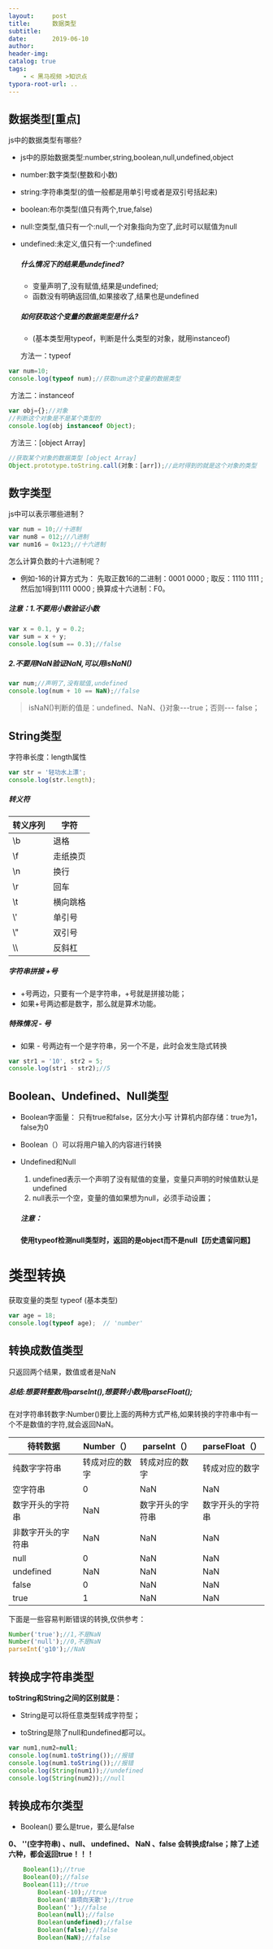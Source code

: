 ```yaml
---
layout:     post
title:      数据类型
subtitle:  
date:       2019-06-10
author:     
header-img: 
catalog: true
tags:
    - < 黑马视频 >知识点
typora-root-url: ..
---
```


## 数据类型[重点]
js中的数据类型有哪些?

- js中的原始数据类型:number,string,boolean,null,undefined,object

- number:数字类型(整数和小数)

- string:字符串类型(的值一般都是用单引号或者是双引号括起来) 

- boolean:布尔类型(值只有两个,true,false)

- null:空类型,值只有一个:null,一个对象指向为空了,此时可以赋值为null

- undefined:未定义,值只有一个:undefined

  ##### 什么情况下的结果是undefined?

  - 变量声明了,没有赋值,结果是undefined;
  - 函数没有明确返回值,如果接收了,结果也是undefined

  ##### 如何获取这个变量的数据类型是什么?

  -  (基本类型用typeof，判断是什么类型的对象，就用instanceof)

    方法一：typeof

```javascript
var num=10;
console.log(typeof num);//获取num这个变量的数据类型
```
​			方法二：instanceof
```javascript
var obj={};//对象
//判断这个对象是不是某个类型的
console.log(obj instanceof Object);
```
​			方法三：[object Array]
```javascript
//获取某个对象的数据类型 [object Array]
Object.prototype.toString.call(对象：[arr]);//此时得到的就是这个对象的类型
```

## 数字类型
js中可以表示哪些进制？
```javascript
var num = 10;//十进制
var num8 = 012;//八进制
var num16 = 0x123;//十六进制
```
怎么计算负数的十六进制呢？

- 例如-16的计算方式为：
  先取正数16的二进制：0001 0000 ; 
  取反：1110 1111 ; 
  然后加1得到1111 0000 ; 
  换算成十六进制：F0。

##### 注意：1.不要用小数验证小数

```javascript
var x = 0.1, y = 0.2;
var sum = x + y;
console.log(sum == 0.3);//false
```
##### 2.不要用NaN验证NaN,可以用isNaN()

```javascript
var num;//声明了,没有赋值,undefined
console.log(num + 10 == NaN);//false
```
> isNaN()判断的值是：undefined、NaN、{}对象---true；否则--- false；

## String类型
字符串长度：length属性
```javascript
var str = '轻功水上漂';
console.log(str.length);
```
##### 转义符

| 转义序列 | 字符   |
|------|------|
| \\b  | 退格   |
| \\f  | 走纸换页 |
| \\n  | 换行   |
| \\r  | 回车   |
| \\t  | 横向跳格 |
| \\'  | 单引号  |
| \\"  | 双引号  |
| \\\\ | 反斜杠  |
##### 字符串拼接 +号

- +号两边，只要有一个是字符串，+号就是拼接功能；
- 如果+号两边都是数字，那么就是算术功能。

##### 特殊情况  - 号

- 如果 - 号两边有一个是字符串，另一个不是，此时会发生隐式转换

```javascript
var str1 = '10', str2 = 5;
console.log(str1 - str2);//5
```

## Boolean、Undefined、Null类型
- Boolean字面量： 只有true和false，区分大小写
  计算机内部存储：true为1，false为0

+ Boolean（）可以将用户输入的内容进行转换

+ Undefined和Null

 	1.  undefined表示一个声明了没有赋值的变量，变量只声明的时候值默认是undefined
  2.  null表示一个空，变量的值如果想为null，必须手动设置；

     ##### 注意：

     **使用typeof检测null类型时，返回的是object而不是null【历史遗留问题】**

# 类型转换

获取变量的类型 typeof (基本类型)
```javascript
var age = 18;
console.log(typeof age);  // 'number'
```
## 转换成数值类型
只返回两个结果，数值或者是NaN 

##### **总结:想要转整数用parseInt(),想要转小数用parseFloat();**

在对字符串转数字:Number()要比上面的两种方式严格,如果转换的字符串中有一个不是数值的字符,就会返回NaN。

| 待转数据      | Number（） | parseInt（） | parseFloat（） |
|-----------|----------|------------|--------------|
| 纯数字字符串    | 转成对应的数字  | 转成对应的数字    | 转成对应的数字      |
| 空字符串      | 0        | NaN        | NaN          |
| 数字开头的字符串  | NaN      | 数字开头的字符串   | 数字开头的字符串     |
| 非数字开头的字符串 | NaN      | NaN        | NaN          |
| null      | 0        | NaN        | NaN          |
| undefined | NaN      | NaN        | NaN          |
| false     | 0        | NaN        | NaN          |
| true      | 1        | NaN        | NaN          |

下面是一些容易判断错误的转换,仅供参考：
```javascript
Number('true');//1,不是NaN
Number('null');//0,不是NaN
parseInt('g10');//NaN
```

## 转换成字符串类型
**toString和String之间的区别就是：**

- String是可以将任意类型转成字符型；

- toString是除了null和undefined都可以。

```javascript
var num1,num2=null;
console.log(num1.toString());//报错
console.log(num1.toString());//报错
console.log(String(num1));//undefined
console.log(String(num2));//null
```

## 转换成布尔类型
- Boolean() 要么是true，要么是false

 **0、 ''(空字符串) 、null、 undefined、 NaN 、false 会转换成false；除了上述六种，都会返回true！！！** 
```javascript
	Boolean(1);//true
	Boolean(0);//false
	Boolean(11);//true
        Boolean(-10);//true
        Boolean('曲项向天歌');//true
        Boolean('');//false
        Boolean(null);//false
        Boolean(undefined);//false
        Boolean(false);//false
        Boolean(NaN);//false
```